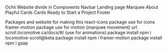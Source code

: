 Ochii Website divide in Components
Navbar
Landing page
Marquee
About
Playful
Cards
Cards
Ready to Start a Project
Footer

Packages and website for making this
react-icons package use for icons
framer-motion package use for motion (marquee movement)
url: scroll.locomotive.ca/docs/#/ (use for animations)
package install npm i locomotive-scroll@beta
package install npm i framer-motion
package install npm i gsap
